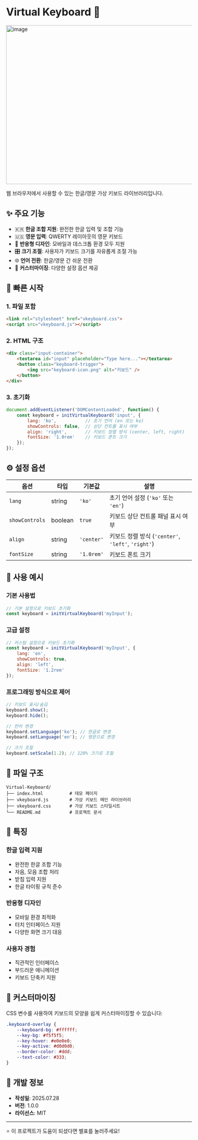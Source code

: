 # Virtual Keyboard 🎹
<img width="700" height="430" alt="image" src="https://github.com/user-attachments/assets/0fead87a-e63c-4187-acd2-05792de1ba51" />

웹 브라우저에서 사용할 수 있는 한글/영문 가상 키보드 라이브러리입니다.

## ✨ 주요 기능

- 🇰🇷 **한글 조합 지원**: 완전한 한글 입력 및 조합 기능
- 🇺🇸 **영문 입력**: QWERTY 레이아웃의 영문 키보드
- 📱 **반응형 디자인**: 모바일과 데스크톱 환경 모두 지원
- 🎛️ **크기 조절**: 사용자가 키보드 크기를 자유롭게 조절 가능
- 🌐 **언어 전환**: 한글/영문 간 쉬운 전환
- 🎨 **커스터마이징**: 다양한 설정 옵션 제공

## 🚀 빠른 시작

### 1. 파일 포함

```html
<link rel="stylesheet" href="vkeyboard.css">
<script src="vkeyboard.js"></script>
```

### 2. HTML 구조

```html
<div class="input-container">
    <textarea id="input" placeholder="Type here..."></textarea>
    <button class="keyboard-trigger">
        <img src="keyboard-icon.png" alt="키보드" />
    </button>
</div>
```

### 3. 초기화

```javascript
document.addEventListener('DOMContentLoaded', function() {
    const keyboard = initVirtualKeyboard('input', {
        lang: 'ko',           // 초기 언어 (en 또는 ko)
        showControls: false,  // 상단 컨트롤 표시 여부
        align: 'right',       // 키보드 정렬 방식 (center, left, right)
        fontSize: '1.0rem'    // 키보드 폰트 크기
    });
});
```

## ⚙️ 설정 옵션

| 옵션 | 타입 | 기본값 | 설명 |
|------|------|--------|------|
| `lang` | string | `'ko'` | 초기 언어 설정 (`'ko'` 또는 `'en'`) |
| `showControls` | boolean | `true` | 키보드 상단 컨트롤 패널 표시 여부 |
| `align` | string | `'center'` | 키보드 정렬 방식 (`'center'`, `'left'`, `'right'`) |
| `fontSize` | string | `'1.0rem'` | 키보드 폰트 크기 |

## 🎯 사용 예시

### 기본 사용법

```javascript
// 기본 설정으로 키보드 초기화
const keyboard = initVirtualKeyboard('myInput');
```

### 고급 설정

```javascript
// 커스텀 설정으로 키보드 초기화
const keyboard = initVirtualKeyboard('myInput', {
    lang: 'en',
    showControls: true,
    align: 'left',
    fontSize: '1.2rem'
});
```

### 프로그래밍 방식으로 제어

```javascript
// 키보드 표시/숨김
keyboard.show();
keyboard.hide();

// 언어 변경
keyboard.setLanguage('ko'); // 한글로 변경
keyboard.setLanguage('en'); // 영문으로 변경

// 크기 조절
keyboard.setScale(1.2); // 120% 크기로 조절
```

## 📁 파일 구조

```
Virtual-Keyboard/
├── index.html          # 데모 페이지
├── vkeyboard.js        # 가상 키보드 메인 라이브러리
├── vkeyboard.css       # 가상 키보드 스타일시트
└── README.md           # 프로젝트 문서
```

## 🌟 특징

### 한글 입력 지원
- 완전한 한글 조합 기능
- 자음, 모음 조합 처리
- 받침 입력 지원
- 한글 타이핑 규칙 준수

### 반응형 디자인
- 모바일 환경 최적화
- 터치 인터페이스 지원
- 다양한 화면 크기 대응

### 사용자 경험
- 직관적인 인터페이스
- 부드러운 애니메이션
- 키보드 단축키 지원

## 🎨 커스터마이징

CSS 변수를 사용하여 키보드의 모양을 쉽게 커스터마이징할 수 있습니다:

```css
.keyboard-overlay {
    --keyboard-bg: #ffffff;
    --key-bg: #f5f5f5;
    --key-hover: #e0e0e0;
    --key-active: #d0d0d0;
    --border-color: #ddd;
    --text-color: #333;
}
```

## 🔧 개발 정보

- **작성일**: 2025.07.28
- **버전**: 1.0.0
- **라이선스**: MIT

---

⭐ 이 프로젝트가 도움이 되셨다면 별표를 눌러주세요!
